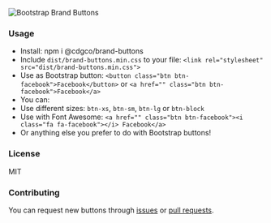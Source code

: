 ![Bootstrap Brand Buttons](http://i.imgur.com/5fl8HOF.png)

### Usage
 * Install: npm i @cdgco/brand-buttons
 * Include `dist/brand-buttons.min.css` to your file: `<link rel="stylesheet" src="dist/brand-buttons.min.css">`
 * Use as Bootstrap button: `<button class="btn btn-facebook">Facebook</button>` or `<a href="" class="btn btn-facebook">Facebook</a>`
 * You can:
  * Use different sizes: `btn-xs`, `btn-sm`, `btn-lg` or `btn-block`
  * Use with Font Awesome: `<a href="" class="btn btn-facebook"><i class="fa fa-facebook"></i> Facebook</a>`
  * Or anything else you prefer to do with Bootstrap buttons!

### License
MIT

### Contributing
You can request new buttons through [issues](https://github.com/cdgco/bootstrap-brand-buttons/issues) or [pull requests](https://github.com/cdgco/bootstrap-brand-buttons/pulls).
